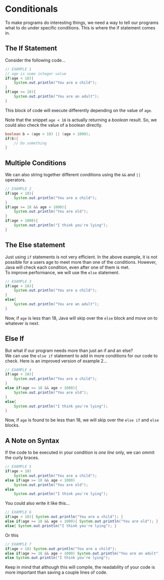 Conditionals
===============

To make programs do interesting things, we need a way to tell our
programs what
to do under specific conditions. This is where the if statement
comes in.

The If Statement
--------------------

Consider the following code...

```java
// EXAMPLE 1
// age is some integer value
if(age < 18){
    System.out.println("You are a child");
}
if(age >= 18){
    System.out.println("You are an adult");
}
```

This block of code will execute differently depending on the value
of `age`.

Note that the snippet `age < 18` is actually returning a *boolean*
result.
So, we could also check the value of a boolean directly.

```java
boolean b = (age < 18) || (age > 1000);
if(b){
    // Do something
}
```

Multiple Conditions
-----------------------

We can also string together different conditions using the `&&` and
`||` operators.

```java
// EXAMPLE 2
if(age < 18){
    System.out.println("You are a child");
}
if(age >= 18 && age < 1000){
    System.out.println("You are old");
}
if(age > 1000){
    System.out.println("I think you're lying");
}
```

The Else statement
----------------------

Just using `if` statements is not very efficient. In the above
example, it is not
possible for a users age to meet more than one of the conditions.
However, Java
will check each condition, even after one of them is met.\
To improve performance, we will use the `else` statement.

```java
// EXAMPLE 3
if(age < 18){
    System.out.println("You are a child");
}
else{
    System.out.println("You are an adult");
}
```

Now, if `age` is less than 18, Java will skip over the `else` block and move on
to whatever is next.

Else If
-----------

But what if our program needs more than just an if and an else? \
We can use the `else if` statement to add in more conditions for
our code to check.
Here is an improved version of example 2...

```java
// EXAMPLE 4
if(age < 18){
    System.out.println("You are a child");
}
else if(age >= 18 && age < 1000){
    System.out.println("You are old");
}
else{
    System.out.println("I think you're lying");
}
```

Now, if `age` is found to be less than 18, we will skip over the
`else if` and `else`
blocks.

A Note on Syntax
--------------------

If the code to be executed in your condition is *one line* only, we
can ommit
the curly braces.

```java
// EXAMPLE 5
if(age < 18)
    System.out.println("You are a child");
else if(age >= 18 && age < 1000)
    System.out.println("You are old");
else
    System.out.println("I think you're lying");
```

You could also write it like this...

```java
// EXAMPLE 6
if(age < 18){ System.out.println("You are a child"); }
else if(age >= 18 && age < 1000){ System.out.println("You are old"); }
else{ System.out.println("I think you're lying"); }
```

Or this

```java
// EXAMPLE 7
if(age < 18) System.out.println("You are a child");
else if(age >= 18 && age < 1000) System.out.println("You are an adult");
else System.out.println("I think you're lying");
```

Keep in mind that although this will compile, the readability of
your code
is more important than saving a couple lines of code.
